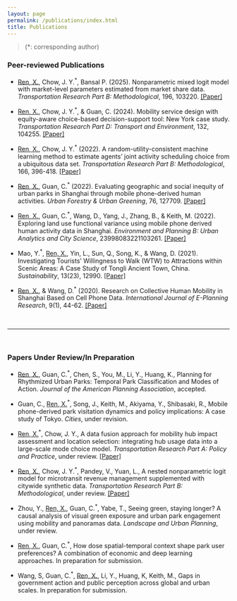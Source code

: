 ```yaml
---
layout: page
permalink: /publications/index.html
title: Publications
---
```


> (*: corresponding author)

### Peer-reviewed Publications

- <u>Ren, X.</u>, Chow, J. Y.<sup>&#42;</sup>, Bansal P. (2025). Nonparametric mixed logit model with market-level parameters estimated from market share data. *Transportation Research Part B: Methodological*, 196, 103220. [[Paper]](https://doi.org/10.1016/j.trb.2025.103220)

- <u>Ren, X.</u>, Chow, J. Y.<sup>&#42;</sup>, & Guan, C. (2024). Mobility service design with equity-aware choice-based decision-support tool: New York case study. *Transportation Research Part D: Transport and Environment*, 132, 104255. [[Paper]](https://doi.org/10.1016/j.trd.2024.104255)

- <u>Ren, X.</u>, Chow, J. Y.<sup>&#42;</sup> (2022). A random-utility-consistent machine learning method to estimate agents’ joint activity scheduling choice from a ubiquitous data set. *Transportation Research Part B: Methodological*, 166, 396-418. [[Paper]](https://doi.org/10.1016/j.trb.2022.11.005)

- <u>Ren, X.</u>, Guan, C.<sup>&#42;</sup> (2022). Evaluating geographic and social inequity of urban parks in Shanghai through mobile phone-derived human activities. *Urban Forestry & Urban Greening*, 76, 127709. [[Paper]](https://doi.org/10.1016/j.ufug.2022.127709)

- <u>Ren, X.</u>, Guan, C.<sup>&#42;</sup>, Wang, D., Yang, J., Zhang, B., & Keith, M. (2022). Exploring land use functional variance using mobile phone derived human activity data in Shanghai. *Environment and Planning B: Urban Analytics and City Science*, 23998083221103261. [[Paper]](https://doi-org.proxy.library.nyu.edu/10.1177/23998083221103261)

- Mao, Y.<sup>&#42;</sup>, <u>Ren, X.</u>, Yin, L., Sun, Q., Song, K., & Wang, D. (2021). Investigating Tourists’ Willingness to Walk (WTW) to Attractions within Scenic Areas: A Case Study of Tongli Ancient Town, China. *Sustainability*, 13(23), 12990. [[Paper]](https://doi.org/10.3390/su132312990)

- <u>Ren, X.</u>, & Wang, D.<sup>&#42;</sup> (2020). Research on Collective Human Mobility in Shanghai Based on Cell Phone Data. *International Journal of E-Planning Research*, 9(1), 44-62. [[Paper]](https://doi.org/10.4018/IJEPR.2020010103)

<br>

---

<br>

### Papers Under Review/In Preparation

- <u>Ren, X.</u>, Guan, C.<sup>&#42;</sup>, Chen, S., You, M., Li, Y., Huang, K., Planning for Rhythmized Urban Parks: Temporal Park Classification and Modes of Action. *Journal of the American Planning Association*, accepted.

- Guan, C., <u>Ren, X.</u><sup>&#42;</sup>, Song, J., Keith, M., Akiyama, Y., Shibasaki, R., Mobile phone-derived park visitation dynamics and policy implications: A case study of Tokyo. *Cities*, under revision.

- <u>Ren, X.</u><sup>&#42;</sup>, Chow, J. Y., A data fusion approach for mobility hub impact assessment and location selection: integrating hub usage data into a large-scale mode choice model. *Transportation Research Part A: Policy and Practice*, under review. [[Paper]](https://doi.org/10.48550/arXiv.2408.12577)

- <u>Ren, X.</u>, Chow, J. Y.<sup>&#42;</sup>, Pandey, V., Yuan, L., A nested nonparametric logit model for microtransit revenue management supplemented with citywide synthetic data. *Transportation Research Part B: Methodological*, under review. [[Paper]](https://doi.org/10.48550/arXiv.2408.12577)

- Zhou, Y., <u>Ren, X.</u>, Guan, C.<sup>&#42;</sup>, Yabe, T., Seeing green, staying longer? A causal analysis of visual green exposure and urban park engagement using mobility and panoramas data. *Landscape and Urban Planning*, under review.

-	<u>Ren, X.</u>, Guan, C.<sup>&#42;</sup>, How dose spatial-temporal context shape park user preferences? A combination of economic and deep learning approaches. In preparation for submission.

-	Wang, S, Guan, C.<sup>&#42;</sup>, <u>Ren, X.</u>, Li, Y., Huang, K, Keith, M., Gaps in government action and public perception across global and urban scales. In preparation for submission.


